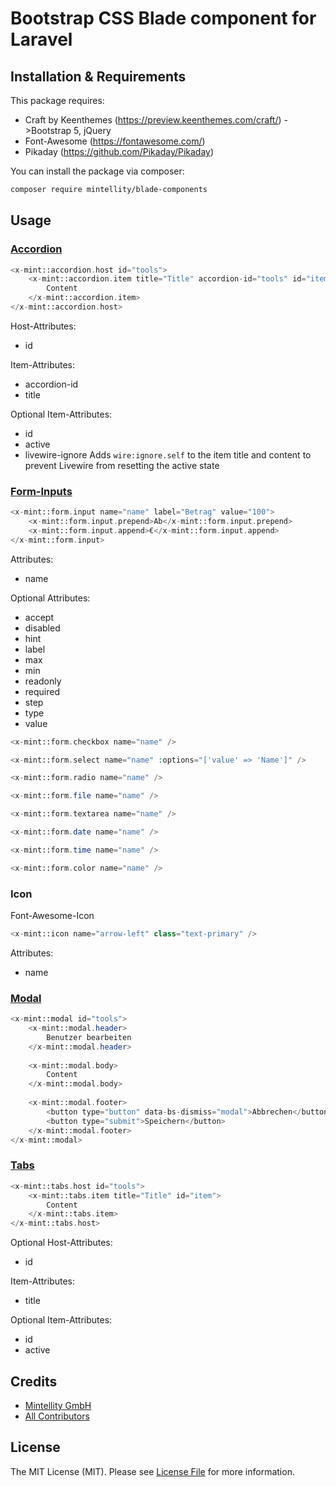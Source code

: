 # Bootstrap CSS Blade component for Laravel

## Installation & Requirements

This package requires:
 - Craft by Keenthemes (https://preview.keenthemes.com/craft/) ->Bootstrap 5, jQuery
 - Font-Awesome (https://fontawesome.com/)
 - Pikaday (https://github.com/Pikaday/Pikaday)

You can install the package via composer:

```bash
composer require mintellity/blade-components
```

## Usage

### [Accordion](https://getbootstrap.com/docs/5.1/components/accordion/)
```php
<x-mint::accordion.host id="tools">
    <x-mint::accordion.item title="Title" accordion-id="tools" id="item">
        Content
    </x-mint::accordion.item>
</x-mint::accordion.host>
```
Host-Attributes:
 - id

Item-Attributes:
 - accordion-id
 - title

Optional Item-Attributes:
 - id
 - active
 - livewire-ignore Adds `wire:ignore.self` to the item title and content to prevent Livewire from resetting the active state

### [Form-Inputs](https://getbootstrap.com/docs/5.1/forms/overview/)
```php
<x-mint::form.input name="name" label="Betrag" value="100">
    <x-mint::form.input.prepend>Ab</x-mint::form.input.prepend>
    <x-mint::form.input.append>€</x-mint::form.input.append>
</x-mint::form.input>
```
Attributes:
 - name

Optional Attributes:
 - accept
 - disabled
 - hint
 - label
 - max
 - min 
 - readonly 
 - required
 - step 
 - type
 - value

```php
<x-mint::form.checkbox name="name" />
```

```php
<x-mint::form.select name="name" :options="['value' => 'Name']" />
```

```php
<x-mint::form.radio name="name" />
```

```php
<x-mint::form.file name="name" />
```

```php
<x-mint::form.textarea name="name" />
```

```php
<x-mint::form.date name="name" />
```

```php
<x-mint::form.time name="name" />
```

```php
<x-mint::form.color name="name" />
```

### Icon
Font-Awesome-Icon
```php
<x-mint::icon name="arrow-left" class="text-primary" />
```
Attributes:
 - name

### [Modal](https://getbootstrap.com/docs/5.1/components/modal/)
```php
<x-mint::modal id="tools">
    <x-mint::modal.header>
        Benutzer bearbeiten
    </x-mint::modal.header>
    
    <x-mint::modal.body>
        Content
    </x-mint::modal.body>
    
    <x-mint::modal.footer>
        <button type="button" data-bs-dismiss="modal">Abbrechen</button>
        <button type="submit">Speichern</button>
    </x-mint::modal.footer>
</x-mint::modal>
```

### [Tabs](https://getbootstrap.com/docs/5.1/components/navs-tabs/#javascript-behavior)
```php
<x-mint::tabs.host id="tools">
    <x-mint::tabs.item title="Title" id="item">
        Content
    </x-mint::tabs.item>
</x-mint::tabs.host>
```
Optional Host-Attributes:
 - id

Item-Attributes:
 - title

Optional Item-Attributes:
 - id
 - active

## Credits

- [Mintellity GmbH](https://github.com/mintellity)
- [All Contributors](../../contributors)

## License

The MIT License (MIT). Please see [License File](LICENSE.md) for more information.
